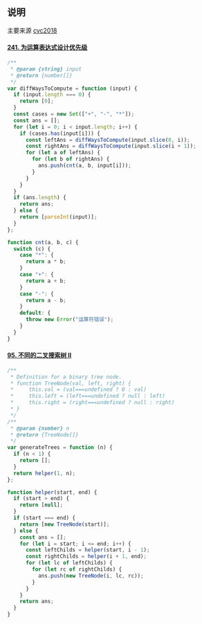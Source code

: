 <!--
 * @Author: LinFeng
 * @LastEditors: LinFeng
 * @Date: 2020-08-04 12:45:21
 * @LastEditTime: 2020-08-04 20:25:09
 * @FilePath: /Algorithms/分治/分治.md
 * @Description:
-->

## 说明

主要来源
[cyc2018](https://cyc2018.github.io/CS-Notes/#/notes/Leetcode%20%E9%A2%98%E8%A7%A3%20-%20%E5%88%86%E6%B2%BB?id=_1-%e7%bb%99%e8%a1%a8%e8%be%be%e5%bc%8f%e5%8a%a0%e6%8b%ac%e5%8f%b7)

#### [241. 为运算表达式设计优先级](https://leetcode-cn.com/problems/different-ways-to-add-parentheses/)

```javascript
/**
 * @param {string} input
 * @return {number[]}
 */
var diffWaysToCompute = function (input) {
  if (input.length === 0) {
    return [0];
  }
  const cases = new Set(["+", "-", "*"]);
  const ans = [];
  for (let i = 0; i < input.length; i++) {
    if (cases.has(input[i])) {
      const leftAns = diffWaysToCompute(input.slice(0, i));
      const rightAns = diffWaysToCompute(input.slice(i + 1));
      for (let a of leftAns) {
        for (let b of rightAns) {
          ans.push(cnt(a, b, input[i]));
        }
      }
    }
  }
  if (ans.length) {
    return ans;
  } else {
    return [parseInt(input)];
  }
};

function cnt(a, b, c) {
  switch (c) {
    case "*": {
      return a * b;
    }
    case "+": {
      return a + b;
    }
    case "-": {
      return a - b;
    }
    default: {
      throw new Error("运算符错误");
    }
  }
}
```

#### [95. 不同的二叉搜索树 II](https://leetcode-cn.com/problems/unique-binary-search-trees-ii/)

```javascript
/**
 * Definition for a binary tree node.
 * function TreeNode(val, left, right) {
 *     this.val = (val===undefined ? 0 : val)
 *     this.left = (left===undefined ? null : left)
 *     this.right = (right===undefined ? null : right)
 * }
 */
/**
 * @param {number} n
 * @return {TreeNode[]}
 */
var generateTrees = function (n) {
  if (n < 1) {
    return [];
  }
  return helper(1, n);
};

function helper(start, end) {
  if (start > end) {
    return [null];
  }
  if (start === end) {
    return [new TreeNode(start)];
  } else {
    const ans = [];
    for (let i = start; i <= end; i++) {
      const leftChilds = helper(start, i - 1);
      const rightChilds = helper(i + 1, end);
      for (let lc of leftChilds) {
        for (let rc of rightChilds) {
          ans.push(new TreeNode(i, lc, rc));
        }
      }
    }
    return ans;
  }
}
```
